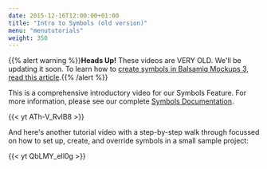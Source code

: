 ```yaml
---
date: 2015-12-16T12:00:00+01:00
title: "Intro to Symbols (old version)"
menu: "menututorials"
weight: 350
---
```


{{% alert warning %}}**Heads Up!** These videos are VERY OLD. We'll be updating it soon. To learn how to [create symbols in Balsamiq Mockups 3, read this article](https://docs.balsamiq.com/desktop/symbols/).{{% /alert %}}

This is a comprehensive introductory video for our Symbols Feature. For more information, please see our complete [Symbols Documentation](https://docs.balsamiq.com/desktop/symbols/).

{{< yt ATh-V_RvIB8 >}}

And here's another tutorial video with a step-by-step walk through focussed on how to set up, create, and override symbols in a small sample project:

{{< yt QbLMY_eIl0g >}}